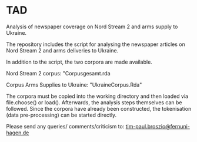 # TAD
Analysis of newspaper coverage on Nord Stream 2 and arms supply to Ukraine.


The repository includes the script for analysing the newspaper articles on Nord Stream 2 and arms deliveries to Ukraine. 

In addition to the script, the two corpora are made available. 

Nord Stream 2 corpus: "Corpusgesamt.rda

Corpus Arms Supplies to Ukraine: "UkraineCorpus.Rda"

The corpora must be copied into the working directory and then loaded via file.choose() or load(). Afterwards, the analysis steps themselves can be followed. Since the corpora have already been constructed, the tokenisation (data pre-processing) can be started directly. 

Please send any queries/ comments/criticism to: tim-paul.broszio@fernuni-hagen.de

